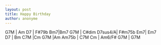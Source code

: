 ```yaml
---
layout: post
title: Happy Birthday
author: anonyme
---
```


<canvas class="chords">G7M | Am D7 | F#79b Bm7|Bm7
G7M | C#dim D7sus4/A| F#m75b Em7| Em7
D7 | Bm C7M |Cm  G7M |Am
Am75b | C7M Cm | Am6/F# G7M | G7M</canvas>






